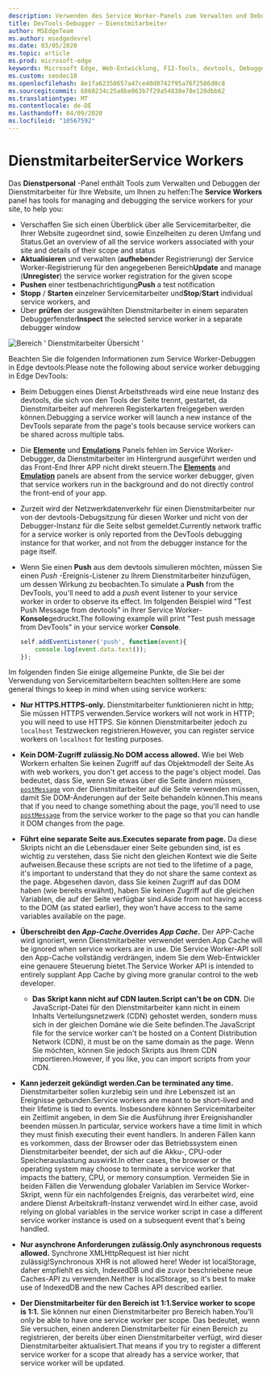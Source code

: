 ```yaml
---
description: Verwenden des Service Worker-Panels zum Verwalten und Debuggen Ihrer Dienstmitarbeiter
title: DevTools-Debugger – Dienstmitarbeiter
author: MSEdgeTeam
ms.author: msedgedevrel
ms.date: 03/05/2020
ms.topic: article
ms.prod: microsoft-edge
keywords: Microsoft Edge, Web-Entwicklung, F12-Tools, devtools, Debugger, Debuggen, PWA, Service Worker, Cache-API
ms.custom: seodec18
ms.openlocfilehash: 8e1fa62358657a47ce40d0742f95a76f2586d0c8
ms.sourcegitcommit: 6860234c25a8be863b7f29a54838e78e120dbb62
ms.translationtype: MT
ms.contentlocale: de-DE
ms.lasthandoff: 04/09/2020
ms.locfileid: "10567592"
---
```

# <span data-ttu-id="0a998-104">Dienstmitarbeiter</span><span class="sxs-lookup"><span data-stu-id="0a998-104">Service Workers</span></span>

<span data-ttu-id="0a998-105">Das **Dienstpersonal** -Panel enthält Tools zum Verwalten und Debuggen der Dienstmitarbeiter für Ihre Website, um Ihnen zu helfen:</span><span class="sxs-lookup"><span data-stu-id="0a998-105">The **Service Workers** panel has tools for managing and debugging the service workers for your site, to help you:</span></span>

 - <span data-ttu-id="0a998-106">Verschaffen Sie sich einen Überblick über alle Servicemitarbeiter, die Ihrer Website zugeordnet sind, sowie Einzelheiten zu deren Umfang und Status.</span><span class="sxs-lookup"><span data-stu-id="0a998-106">Get an overview of all the service workers associated with your site and details of their scope and status</span></span>
 - <span data-ttu-id="0a998-107">**Aktualisieren** und verwalten (**aufheben**der Registrierung) der Service Worker-Registrierung für den angegebenen Bereich</span><span class="sxs-lookup"><span data-stu-id="0a998-107">**Update** and manage (**Unregister**) the service worker registration for the given scope</span></span>
 - <span data-ttu-id="0a998-108">**Pushen** einer testbenachrichtigung</span><span class="sxs-lookup"><span data-stu-id="0a998-108">**Push** a test notification</span></span>
 - <span data-ttu-id="0a998-109">**Stopp** / **Starten** einzelner Servicemitarbeiter und</span><span class="sxs-lookup"><span data-stu-id="0a998-109">**Stop**/**Start** individual service workers, and</span></span>
 - <span data-ttu-id="0a998-110">Über **prüfen** der ausgewählten Dienstmitarbeiter in einem separaten Debuggerfenster</span><span class="sxs-lookup"><span data-stu-id="0a998-110">**Inspect** the selected service worker in a separate debugger window</span></span>

![Bereich ' Dienstmitarbeiter Übersicht '](./media/service_worker.png)

<span data-ttu-id="0a998-112">Beachten Sie die folgenden Informationen zum Service Worker-Debuggen in Edge devtools:</span><span class="sxs-lookup"><span data-stu-id="0a998-112">Please note the following about service worker debugging in Edge DevTools:</span></span>

 - <span data-ttu-id="0a998-113">Beim Debuggen eines Dienst Arbeitsthreads wird eine neue Instanz des devtools, die sich von den Tools der Seite trennt, gestartet, da Dienstmitarbeiter auf mehreren Registerkarten freigegeben werden können.</span><span class="sxs-lookup"><span data-stu-id="0a998-113">Debugging a service worker will launch a new instance of the  DevTools separate from the page's tools because service workers can be shared across multiple tabs.</span></span>
 - <span data-ttu-id="0a998-114">Die [**Elemente**](./elements.md) und [**Emulations**](./emulation.md) Panels fehlen im Service Worker-Debugger, da Dienstmitarbeiter im Hintergrund ausgeführt werden und das Front-End Ihrer APP nicht direkt steuern.</span><span class="sxs-lookup"><span data-stu-id="0a998-114">The [**Elements**](./elements.md) and [**Emulation**](./emulation.md) panels are absent from the service worker debugger, given that service workers run in the background and do not directly control the front-end of your app.</span></span>
 - <span data-ttu-id="0a998-115">Zurzeit wird der Netzwerkdatenverkehr für einen Dienstmitarbeiter nur von der devtools-Debugsitzung für diesen Worker und nicht von der Debugger-Instanz für die Seite selbst gemeldet.</span><span class="sxs-lookup"><span data-stu-id="0a998-115">Currently network traffic for a service worker is only reported from the  DevTools debugging instance for that worker, and not from the debugger instance for the page itself.</span></span>
 - <span data-ttu-id="0a998-116">Wenn Sie einen **Push** aus dem devtools simulieren möchten, müssen Sie einen *Push* -Ereignis-Listener zu Ihrem Dienstmitarbeiter hinzufügen, um dessen Wirkung zu beobachten.</span><span class="sxs-lookup"><span data-stu-id="0a998-116">To simulate a **Push** from the DevTools, you'll need to add a *push* event listener to your service worker in order to observe its effect.</span></span> <span data-ttu-id="0a998-117">Im folgenden Beispiel wird "Test Push Message from devtools" in Ihrer Service Worker- **Konsole**gedruckt.</span><span class="sxs-lookup"><span data-stu-id="0a998-117">The following example will print "Test push message from DevTools" in your service worker **Console**.</span></span>

   ```JavaScript
   self.addEventListener('push', function(event){
       console.log(event.data.text());
   });
   ```

<span data-ttu-id="0a998-118">Im folgenden finden Sie einige allgemeine Punkte, die Sie bei der Verwendung von Servicemitarbeitern beachten sollten:</span><span class="sxs-lookup"><span data-stu-id="0a998-118">Here are some general things to keep in mind when using service workers:</span></span>

- **<span data-ttu-id="0a998-119">Nur HTTPS.</span><span class="sxs-lookup"><span data-stu-id="0a998-119">HTTPS-only.</span></span>** <span data-ttu-id="0a998-120">Dienstmitarbeiter funktionieren nicht in http; Sie müssen HTTPS verwenden.</span><span class="sxs-lookup"><span data-stu-id="0a998-120">Service workers will not work in HTTP; you will need to use HTTPS.</span></span> <span data-ttu-id="0a998-121">Sie können Dienstmitarbeiter jedoch zu `localhost` Testzwecken registrieren.</span><span class="sxs-lookup"><span data-stu-id="0a998-121">However, you can register service workers on `localhost` for testing purposes.</span></span>

- **<span data-ttu-id="0a998-122">Kein DOM-Zugriff zulässig.</span><span class="sxs-lookup"><span data-stu-id="0a998-122">No DOM access allowed.</span></span>** <span data-ttu-id="0a998-123">Wie bei Web Workern erhalten Sie keinen Zugriff auf das Objektmodell der Seite.</span><span class="sxs-lookup"><span data-stu-id="0a998-123">As with web workers, you don't get access to the page's object model.</span></span> <span data-ttu-id="0a998-124">Das bedeutet, dass Sie, wenn Sie etwas über die Seite ändern müssen, [`postMessage`](https://developer.mozilla.org/docs/Web/API/Worker/postMessage) von der Dienstmitarbeiter auf die Seite verwenden müssen, damit Sie DOM-Änderungen auf der Seite behandeln können.</span><span class="sxs-lookup"><span data-stu-id="0a998-124">This means that if you need to change something about the page, you'll need to use [`postMessage`](https://developer.mozilla.org/docs/Web/API/Worker/postMessage) from the service worker to the page so that you can handle it DOM changes from the page.</span></span>

- **<span data-ttu-id="0a998-125">Führt eine separate Seite aus.</span><span class="sxs-lookup"><span data-stu-id="0a998-125">Executes separate from page.</span></span>** <span data-ttu-id="0a998-126">Da diese Skripts nicht an die Lebensdauer einer Seite gebunden sind, ist es wichtig zu verstehen, dass Sie nicht den gleichen Kontext wie die Seite aufweisen.</span><span class="sxs-lookup"><span data-stu-id="0a998-126">Because these scripts are not tied to the lifetime of a page, it's important to understand that they do not share the same context as the page.</span></span> <span data-ttu-id="0a998-127">Abgesehen davon, dass Sie keinen Zugriff auf das DOM haben (wie bereits erwähnt), haben Sie keinen Zugriff auf die gleichen Variablen, die auf der Seite verfügbar sind.</span><span class="sxs-lookup"><span data-stu-id="0a998-127">Aside from not having access to the DOM (as stated earlier), they won't have access to the same variables available on the page.</span></span>

- **<span data-ttu-id="0a998-128">Überschreibt den *App-Cache*.</span><span class="sxs-lookup"><span data-stu-id="0a998-128">Overrides *App Cache*.</span></span>** <span data-ttu-id="0a998-129">Der APP-Cache wird ignoriert, wenn Dienstmitarbeiter verwendet werden.</span><span class="sxs-lookup"><span data-stu-id="0a998-129">App Cache will be ignored when service workers are in use.</span></span> <span data-ttu-id="0a998-130">Die Service Worker-API soll den App-Cache vollständig verdrängen, indem Sie dem Web-Entwickler eine genauere Steuerung bietet.</span><span class="sxs-lookup"><span data-stu-id="0a998-130">The Service Worker API is intended to entirely supplant App Cache  by giving more granular control to the web developer.</span></span>

  - **<span data-ttu-id="0a998-131">Das Skript kann nicht auf CDN lauten.</span><span class="sxs-lookup"><span data-stu-id="0a998-131">Script can't be on CDN.</span></span>** <span data-ttu-id="0a998-132">Die JavaScript-Datei für den Dienstmitarbeiter kann nicht in einem Inhalts Verteilungsnetzwerk (CDN) gehostet werden, sondern muss sich in der gleichen Domäne wie die Seite befinden.</span><span class="sxs-lookup"><span data-stu-id="0a998-132">The JavaScript file for the service worker can't be hosted on a Content Distribution Network (CDN), it must be on the same domain as the page.</span></span> <span data-ttu-id="0a998-133">Wenn Sie möchten, können Sie jedoch Skripts aus Ihrem CDN importieren.</span><span class="sxs-lookup"><span data-stu-id="0a998-133">However, if you like, you can import scripts from your CDN.</span></span>

- **<span data-ttu-id="0a998-134">Kann jederzeit gekündigt werden.</span><span class="sxs-lookup"><span data-stu-id="0a998-134">Can be terminated any time.</span></span>** <span data-ttu-id="0a998-135">Dienstmitarbeiter sollen kurzlebig sein und ihre Lebenszeit ist an Ereignisse gebunden.</span><span class="sxs-lookup"><span data-stu-id="0a998-135">Service workers are meant to be short-lived and their lifetime is tied to events.</span></span> <span data-ttu-id="0a998-136">Insbesondere können Servicemitarbeiter ein Zeitlimit angeben, in dem Sie die Ausführung ihrer Ereignishandler beenden müssen.</span><span class="sxs-lookup"><span data-stu-id="0a998-136">In particular, service workers have a time limit in which they must finish executing their event handlers.</span></span> <span data-ttu-id="0a998-137">In anderen Fällen kann es vorkommen, dass der Browser oder das Betriebssystem einen Dienstmitarbeiter beendet, der sich auf die Akku-, CPU-oder Speicherauslastung auswirkt.</span><span class="sxs-lookup"><span data-stu-id="0a998-137">In other cases, the browser or the operating system may choose to terminate a service worker that impacts the battery, CPU, or memory consumption.</span></span> <span data-ttu-id="0a998-138">Vermeiden Sie in beiden Fällen die Verwendung globaler Variablen im Service Worker-Skript, wenn für ein nachfolgendes Ereignis, das verarbeitet wird, eine andere Dienst Arbeitskraft-Instanz verwendet wird.</span><span class="sxs-lookup"><span data-stu-id="0a998-138">In either case, avoid relying on global variables in the service worker script in case a different service worker instance is used on a subsequent event that's being handled.</span></span>

- **<span data-ttu-id="0a998-139">Nur asynchrone Anforderungen zulässig.</span><span class="sxs-lookup"><span data-stu-id="0a998-139">Only asynchronous requests allowed.</span></span>** <span data-ttu-id="0a998-140">Synchrone XMLHttpRequest ist hier nicht zulässig!</span><span class="sxs-lookup"><span data-stu-id="0a998-140">Synchronous XHR is not allowed here!</span></span> <span data-ttu-id="0a998-141">Weder ist localStorage, daher empfiehlt es sich, IndexedDB und die zuvor beschriebene neue Caches-API zu verwenden.</span><span class="sxs-lookup"><span data-stu-id="0a998-141">Neither is localStorage, so it's best to make use of IndexedDB and the new Caches API described earlier.</span></span>

- **<span data-ttu-id="0a998-142">Der Dienstmitarbeiter für den Bereich ist 1:1.</span><span class="sxs-lookup"><span data-stu-id="0a998-142">Service worker to scope is 1:1.</span></span>** <span data-ttu-id="0a998-143">Sie können nur einen Dienstmitarbeiter pro Bereich haben.</span><span class="sxs-lookup"><span data-stu-id="0a998-143">You'll only be able to have one service worker per scope.</span></span> <span data-ttu-id="0a998-144">Das bedeutet, wenn Sie versuchen, einen anderen Dienstmitarbeiter für einen Bereich zu registrieren, der bereits über einen Dienstmitarbeiter verfügt, wird dieser Dienstmitarbeiter aktualisiert.</span><span class="sxs-lookup"><span data-stu-id="0a998-144">That means if you try to register a different service worker for a scope that already has a service worker, that service worker will be updated.</span></span>
